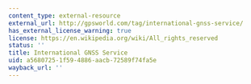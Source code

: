 ```yaml
---
content_type: external-resource
external_url: http://gpsworld.com/tag/international-gnss-service/
has_external_license_warning: true
license: https://en.wikipedia.org/wiki/All_rights_reserved
status: ''
title: International GNSS Service
uid: a5680725-1f59-4886-aacb-72589f74fa5e
wayback_url: ''
---
```

